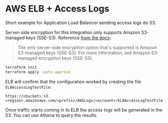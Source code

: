 # AWS ELB + Access Logs

Short example for Application Load Balancer sending access logs do S3.

Server-side encryption for this integration only supports Amazon S3-managed keys (SSE-S3). Reference [from the docs](https://docs.aws.amazon.com/elasticloadbalancing/latest/application/enable-access-logging.html#access-log-create-bucket):

> The only server-side encryption option that's supported is Amazon S3-managed keys (SSE-S3). For more information, see Amazon S3-managed encryption keys (SSE-S3).

```sh
terraform init
terraform apply -auto-approve
```

ELB will confirm that the configuration worked by creating the file `ELBAccessLogTestFile`:

```
https://<bucket>.s3.<region>.amazonaws.com/<prefix>/AWSLogs/<account>/ELBAccessLogTestFile
```

Once traffic starts coming in to ELB the access logs will be generated in the S3. You can use Athena to query the results.
